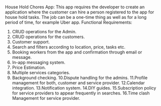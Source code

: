 
House Hold Chores App:
This app requires the developer to create an application where the customer can 
hire a person registered to the app for house hold tasks. The job can be a one-time thing as well as for a long period of time, for example Uber app.
Functional Requirements:
1. CRUD operations for the Admin.
2. CRUD operations for the customers.
3. Customer support.
4. Search and filters according to location, price, tasks etc.
5. Booking workers from the app and confirmation through email or message.
6. In-app messaging system.
7. Price Estimation.
8. Multiple services categories.
9. Background checking.
10.Dispute handling for the admins.
11.Profile management for both, customer and service provider.
12.Calendar integration.
13.Notification system.
14.DIY guides.
15.Subscription policy for service providers to appear frequently in searches.
16.Time clash Management for service provider. 
